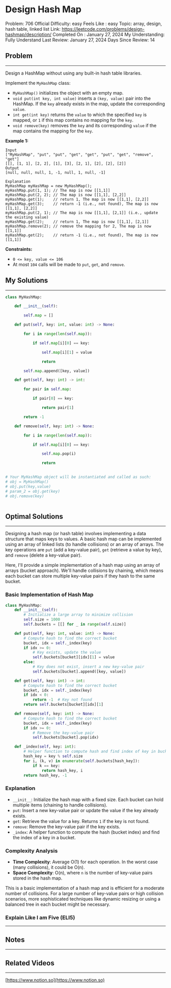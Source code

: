 # Design Hash Map

Problem: 706
Official Difficulty: easy
Feels Like : easy
Topic: array, design, hash table, linked list
Link: https://leetcode.com/problems/design-hashmap/description/
Completed On : January 27, 2024
My Understanding: Fully Understand
Last Review: January 27, 2024
Days Since Review: 14

## Problem

---

Design a HashMap without using any built-in hash table libraries.

Implement the `MyHashMap` class:

- `MyHashMap()` initializes the object with an empty map.
- `void put(int key, int value)` inserts a `(key, value)` pair into the HashMap. If the `key` already exists in the map, update the corresponding `value`.
- `int get(int key)` returns the `value` to which the specified `key` is mapped, or `1` if this map contains no mapping for the `key`.
- `void remove(key)` removes the `key` and its corresponding `value` if the map contains the mapping for the `key`.

**Example 1:**

```
Input
["MyHashMap", "put", "put", "get", "get", "put", "get", "remove", "get"]
[[], [1, 1], [2, 2], [1], [3], [2, 1], [2], [2], [2]]
Output
[null, null, null, 1, -1, null, 1, null, -1]

Explanation
MyHashMap myHashMap = new MyHashMap();
myHashMap.put(1, 1); // The map is now [[1,1]]
myHashMap.put(2, 2); // The map is now [[1,1], [2,2]]
myHashMap.get(1);    // return 1, The map is now [[1,1], [2,2]]
myHashMap.get(3);    // return -1 (i.e., not found), The map is now [[1,1], [2,2]]
myHashMap.put(2, 1); // The map is now [[1,1], [2,1]] (i.e., update the existing value)
myHashMap.get(2);    // return 1, The map is now [[1,1], [2,1]]
myHashMap.remove(2); // remove the mapping for 2, The map is now [[1,1]]
myHashMap.get(2);    // return -1 (i.e., not found), The map is now [[1,1]]
```

**Constraints:**

- `0 <= key, value <= 106`
- At most `104` calls will be made to `put`, `get`, and `remove`.

## My Solutions

---

```python
class MyHashMap:

    def __init__(self):

        self.map = []

    def put(self, key: int, value: int) -> None:

        for i in range(len(self.map)):

            if self.map[i][0] == key:

                self.map[i][1] = value

                return

        self.map.append([key, value])

    def get(self, key: int) -> int:

        for pair in self.map:

            if pair[0] == key:

                return pair[1]

        return -1

    def remove(self, key: int) -> None:

        for i in range(len(self.map)):

            if self.map[i][0] == key:

                self.map.pop(i)

                return
        

# Your MyHashMap object will be instantiated and called as such:
# obj = MyHashMap()
# obj.put(key,value)
# param_2 = obj.get(key)
# obj.remove(key)
```

```python

```

## Optimal Solutions

---

Designing a hash map (or hash table) involves implementing a data structure that maps keys to values. A basic hash map can be implemented using an array of linked lists (to handle collisions) or an array of arrays. The key operations are `put` (add a key-value pair), `get` (retrieve a value by key), and `remove` (delete a key-value pair).

Here, I'll provide a simple implementation of a hash map using an array of arrays (bucket approach). We'll handle collisions by chaining, which means each bucket can store multiple key-value pairs if they hash to the same bucket.

### Basic Implementation of Hash Map

```python
class MyHashMap:
    def __init__(self):
        # Initialize a large array to minimize collision
        self.size = 1000
        self.buckets = [[] for _ in range(self.size)]

    def put(self, key: int, value: int) -> None:
        # Compute hash to find the correct bucket
        bucket, idx = self._index(key)
        if idx >= 0:
            # Key exists, update the value
            self.buckets[bucket][idx][1] = value
        else:
            # Key does not exist, insert a new key-value pair
            self.buckets[bucket].append([key, value])

    def get(self, key: int) -> int:
        # Compute hash to find the correct bucket
        bucket, idx = self._index(key)
        if idx < 0:
            return -1  # Key not found
        return self.buckets[bucket][idx][1]

    def remove(self, key: int) -> None:
        # Compute hash to find the correct bucket
        bucket, idx = self._index(key)
        if idx >= 0:
            # Remove the key-value pair
            self.buckets[bucket].pop(idx)

    def _index(self, key: int):
        # Helper function to compute hash and find index of key in bucket
        hash_key = key % self.size
        for i, (k, v) in enumerate(self.buckets[hash_key]):
            if k == key:
                return hash_key, i
        return hash_key, -1

```

### Explanation

- `__init__`: Initialize the hash map with a fixed size. Each bucket can hold multiple items (chaining to handle collisions).
- `put`: Insert a new key-value pair or update the value if the key already exists.
- `get`: Retrieve the value for a key. Returns `1` if the key is not found.
- `remove`: Remove the key-value pair if the key exists.
- `_index`: A helper function to compute the hash (bucket index) and find the index of a key in a bucket.

### Complexity Analysis

- **Time Complexity**: Average O(1) for each operation. In the worst case (many collisions), it could be O(n).
- **Space Complexity**: O(n), where `n` is the number of key-value pairs stored in the hash map.

This is a basic implementation of a hash map and is efficient for a moderate number of collisions. For a large number of key-value pairs or high collision scenarios, more sophisticated techniques like dynamic resizing or using a balanced tree in each bucket might be necessary.

### Explain Like I am Five (ELI5)

---

## Notes

---

 

## Related Videos

---

[https://www.notion.so](https://www.notion.so)